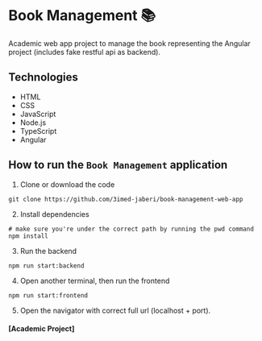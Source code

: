 # Book Management 📚

Academic web app project to manage the book representing the Angular project (includes fake restful api as backend).

## Technologies

- HTML
- CSS
- JavaScript
- Node.js
- TypeScript
- Angular

## How to run the `Book Management` application

1. Clone or download the code

```shell
git clone https://github.com/3imed-jaberi/book-management-web-app
```

2. Install dependencies

```shell
# make sure you're under the correct path by running the pwd command
npm install
```

3. Run the backend

```shell
npm run start:backend
```

4. Open another terminal, then run the frontend

```shell
npm run start:frontend
```

5. Open the navigator with correct full url (localhost + port).

#### [Academic Project]
